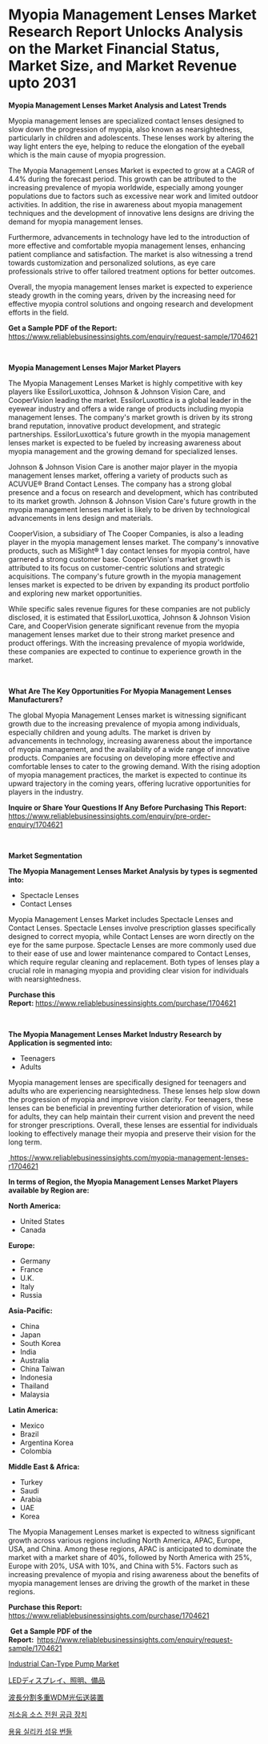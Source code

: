<p><h1>Myopia Management Lenses Market Research Report Unlocks Analysis on the Market Financial Status, Market Size, and Market Revenue upto 2031</h1></p><p><strong>Myopia Management Lenses Market Analysis and Latest Trends</strong></p>
<p><p>Myopia management lenses are specialized contact lenses designed to slow down the progression of myopia, also known as nearsightedness, particularly in children and adolescents. These lenses work by altering the way light enters the eye, helping to reduce the elongation of the eyeball which is the main cause of myopia progression.</p><p>The Myopia Management Lenses Market is expected to grow at a CAGR of 4.4% during the forecast period. This growth can be attributed to the increasing prevalence of myopia worldwide, especially among younger populations due to factors such as excessive near work and limited outdoor activities. In addition, the rise in awareness about myopia management techniques and the development of innovative lens designs are driving the demand for myopia management lenses.</p><p>Furthermore, advancements in technology have led to the introduction of more effective and comfortable myopia management lenses, enhancing patient compliance and satisfaction. The market is also witnessing a trend towards customization and personalized solutions, as eye care professionals strive to offer tailored treatment options for better outcomes.</p><p>Overall, the myopia management lenses market is expected to experience steady growth in the coming years, driven by the increasing need for effective myopia control solutions and ongoing research and development efforts in the field.</p></p>
<p><strong>Get a Sample PDF of the Report:&nbsp;</strong> <a href="https://www.reliablebusinessinsights.com/enquiry/request-sample/1704621">https://www.reliablebusinessinsights.com/enquiry/request-sample/1704621</a></p>
<p>&nbsp;</p>
<p><strong>Myopia Management Lenses Major Market Players</strong></p>
<p><p>The Myopia Management Lenses Market is highly competitive with key players like EssilorLuxottica, Johnson & Johnson Vision Care, and CooperVision leading the market. EssilorLuxottica is a global leader in the eyewear industry and offers a wide range of products including myopia management lenses. The company's market growth is driven by its strong brand reputation, innovative product development, and strategic partnerships. EssilorLuxottica's future growth in the myopia management lenses market is expected to be fueled by increasing awareness about myopia management and the growing demand for specialized lenses.</p><p>Johnson & Johnson Vision Care is another major player in the myopia management lenses market, offering a variety of products such as ACUVUE® Brand Contact Lenses. The company has a strong global presence and a focus on research and development, which has contributed to its market growth. Johnson & Johnson Vision Care's future growth in the myopia management lenses market is likely to be driven by technological advancements in lens design and materials.</p><p>CooperVision, a subsidiary of The Cooper Companies, is also a leading player in the myopia management lenses market. The company's innovative products, such as MiSight® 1 day contact lenses for myopia control, have garnered a strong customer base. CooperVision's market growth is attributed to its focus on customer-centric solutions and strategic acquisitions. The company's future growth in the myopia management lenses market is expected to be driven by expanding its product portfolio and exploring new market opportunities.</p><p>While specific sales revenue figures for these companies are not publicly disclosed, it is estimated that EssilorLuxottica, Johnson & Johnson Vision Care, and CooperVision generate significant revenue from the myopia management lenses market due to their strong market presence and product offerings. With the increasing prevalence of myopia worldwide, these companies are expected to continue to experience growth in the market.</p></p>
<p>&nbsp;</p>
<p><strong>What Are The Key Opportunities For Myopia Management Lenses Manufacturers?</strong></p>
<p><p>The global Myopia Management Lenses market is witnessing significant growth due to the increasing prevalence of myopia among individuals, especially children and young adults. The market is driven by advancements in technology, increasing awareness about the importance of myopia management, and the availability of a wide range of innovative products. Companies are focusing on developing more effective and comfortable lenses to cater to the growing demand. With the rising adoption of myopia management practices, the market is expected to continue its upward trajectory in the coming years, offering lucrative opportunities for players in the industry.</p></p>
<p><strong>Inquire or Share Your Questions If Any Before Purchasing This Report:</strong> <a href="https://www.reliablebusinessinsights.com/enquiry/pre-order-enquiry/1704621">https://www.reliablebusinessinsights.com/enquiry/pre-order-enquiry/1704621</a></p>
<p>&nbsp;</p>
<p><strong>Market Segmentation</strong></p>
<p><strong>The Myopia Management Lenses Market Analysis by types is segmented into:</strong></p>
<p><ul><li>Spectacle Lenses</li><li>Contact Lenses</li></ul></p>
<p><p>Myopia Management Lenses Market includes Spectacle Lenses and Contact Lenses. Spectacle Lenses involve prescription glasses specifically designed to correct myopia, while Contact Lenses are worn directly on the eye for the same purpose. Spectacle Lenses are more commonly used due to their ease of use and lower maintenance compared to Contact Lenses, which require regular cleaning and replacement. Both types of lenses play a crucial role in managing myopia and providing clear vision for individuals with nearsightedness.</p></p>
<p><strong>Purchase this Report:&nbsp;</strong><a href="https://www.reliablebusinessinsights.com/purchase/1704621">https://www.reliablebusinessinsights.com/purchase/1704621</a></p>
<p>&nbsp;</p>
<p><strong>The Myopia Management Lenses Market Industry Research by Application is segmented into:</strong></p>
<p><ul><li>Teenagers</li><li>Adults</li></ul></p>
<p><p>Myopia management lenses are specifically designed for teenagers and adults who are experiencing nearsightedness. These lenses help slow down the progression of myopia and improve vision clarity. For teenagers, these lenses can be beneficial in preventing further deterioration of vision, while for adults, they can help maintain their current vision and prevent the need for stronger prescriptions. Overall, these lenses are essential for individuals looking to effectively manage their myopia and preserve their vision for the long term.</p></p>
<p><a href="https://www.reliablebusinessinsights.com/myopia-management-lenses-r1704621">&nbsp;https://www.reliablebusinessinsights.com/myopia-management-lenses-r1704621</a></p>
<p><strong>In terms of Region, the Myopia Management Lenses Market Players available by Region are:</strong></p>
<p>
    <p> <strong> North America: </strong>
        <ul>
            <li>United States</li>
            <li>Canada</li>
        </ul>
        </p> 
    <p> <strong> Europe: </strong>
        <ul>
            <li>Germany</li>
            <li>France</li>
            <li>U.K.</li>
            <li>Italy</li>
            <li>Russia</li>
        </ul>
        </p> 
    <p> <strong> Asia-Pacific: </strong>
        <ul>
            <li>China</li>
            <li>Japan</li>
            <li>South Korea</li>
            <li>India</li>
            <li>Australia</li>
            <li>China Taiwan</li>
            <li>Indonesia</li>
            <li>Thailand</li>
            <li>Malaysia</li>
        </ul>
        </p> 
    <p> <strong> Latin America: </strong>
        <ul>
            <li>Mexico</li>
            <li>Brazil</li>
            <li>Argentina Korea</li>
            <li>Colombia</li>
        </ul>
        </p> 
    <p> <strong> Middle East & Africa: </strong>
        <ul>
            <li>Turkey</li>
            <li>Saudi</li>
            <li>Arabia</li>
            <li>UAE</li>
            <li>Korea</li>
        </ul>
    </p>
    </p>
<p><p>The Myopia Management Lenses market is expected to witness significant growth across various regions including North America, APAC, Europe, USA, and China. Among these regions, APAC is anticipated to dominate the market with a market share of 40%, followed by North America with 25%, Europe with 20%, USA with 10%, and China with 5%. Factors such as increasing prevalence of myopia and rising awareness about the benefits of myopia management lenses are driving the growth of the market in these regions.</p></p>
<p><strong>Purchase this Report: </strong><a href="https://www.reliablebusinessinsights.com/purchase/1704621">https://www.reliablebusinessinsights.com/purchase/1704621</a></p>
<p>&nbsp;<strong>Get a Sample PDF of the Report:&nbsp;&nbsp;</strong><a href="https://www.reliablebusinessinsights.com/enquiry/request-sample/1704621">https://www.reliablebusinessinsights.com/enquiry/request-sample/1704621</a></p>
<p><strong></strong></p>
<p><p><a href="https://github.com/maudAbbott7/Market-Research-Report-List-1/blob/main/industrial-can-type-pump-market.md">Industrial Can-Type Pump Market</a></p><p><a href="https://github.com/alyle7648/Market-Research-Report-List-1/blob/main/2368876124099.md">LEDディスプレイ、照明、備品</a></p><p><a href="https://github.com/dawson566/Market-Research-Report-List-1/blob/main/4318147123254.md">波長分割多重WDM光伝送装置</a></p><p><a href="https://github.com/akzkkws047661437/Market-Research-Report-List-2/blob/main/2330253122890.md">저소음 소스 전원 공급 장치</a></p><p><a href="https://github.com/ROBERTS65DAVID/Market-Research-Report-List-1/blob/main/1125358109551.md">용융 실리카 섬유 번들</a></p></p>
